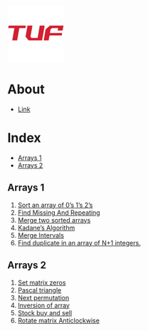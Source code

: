 <img height="128" src="../../img/tuf.jpg">

# About

* [Link](https://docs.google.com/document/d/1SM92efk8oDl8nyVw8NHPnbGexTS9W-1gmTEYfEurLWQ) 

# Index

- [Arrays 1](#Arrays-1)
- [Arrays 2](#Arrays-2)

## Arrays 1

1. [Sort an array of 0’s 1’s 2’s](012.cpp)
1. [Find Missing And Repeating](find_missing_and_repeating.cpp)
1. [Merge two sorted arrays](array_merge_without_extra_space.cpp)
1. [Kadane’s Algorithm](array_merge_without_extra_space.cpp)
1. [Merge Intervals](merge_intervals.cpp)
1. [Find duplicate in an array of N+1 integers.](array_duplicates.cpp)

## Arrays 2

1. [Set matrix zeros](set_matrix_zeroes.cpp)
1. [Pascal triangle](pascal_triangle.cpp)
1. [Next permutation](next_permutation.cpp)
1. [Inversion of array]()
1. [Stock buy and sell](buy_sell_stocks.cpp)
1. [Rotate matrix Anticlockwise](rotate_matrix_anti_90.cpp)

